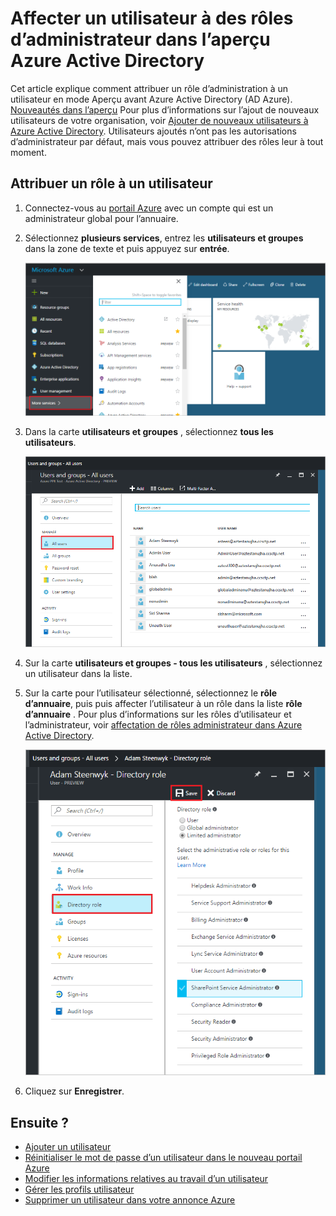 <properties
    pageTitle="Affecter un utilisateur à des rôles d’administrateur dans l’aperçu Azure Active Directory | Microsoft Azure"
    description="Explique comment modifier ses informations d’administration dans Azure Active Directory"
    services="active-directory"
    documentationCenter=""
    authors="curtand"
    manager="femila"
    editor=""/>

<tags
    ms.service="active-directory"
    ms.workload="identity"
    ms.tgt_pltfrm="na"
    ms.devlang="na"
    ms.topic="article"
    ms.date="09/12/2016"
    ms.author="curtand"/>

# <a name="assign-a-user-to-administrator-roles-in-azure-active-directory-preview"></a>Affecter un utilisateur à des rôles d’administrateur dans l’aperçu Azure Active Directory

Cet article explique comment attribuer un rôle d’administration à un utilisateur en mode Aperçu avant Azure Active Directory (AD Azure). [Nouveautés dans l’aperçu](active-directory-preview-explainer.md) Pour plus d’informations sur l’ajout de nouveaux utilisateurs de votre organisation, voir [Ajouter de nouveaux utilisateurs à Azure Active Directory](active-directory-users-create-azure-portal.md). Utilisateurs ajoutés n’ont pas les autorisations d’administrateur par défaut, mais vous pouvez attribuer des rôles leur à tout moment.

## <a name="assign-a-role-to-a-user"></a>Attribuer un rôle à un utilisateur

1.  Connectez-vous au [portail Azure](https://portal.azure.com) avec un compte qui est un administrateur global pour l’annuaire.

2.  Sélectionnez **plusieurs services**, entrez les **utilisateurs et groupes** dans la zone de texte et puis appuyez sur **entrée**.

    ![Gestion des utilisateurs de l’ouverture](./media/active-directory-users-assign-role-azure-portal/create-users-user-management.png)

3.  Dans la carte **utilisateurs et groupes** , sélectionnez **tous les utilisateurs**.

    ![Ouvrir la carte tous les utilisateurs](./media/active-directory-users-assign-role-azure-portal/create-users-open-users-blade.png)

4. Sur la carte **utilisateurs et groupes - tous les utilisateurs** , sélectionnez un utilisateur dans la liste.

5. Sur la carte pour l’utilisateur sélectionné, sélectionnez le **rôle d’annuaire**, puis puis affecter l’utilisateur à un rôle dans la liste **rôle d’annuaire** . Pour plus d’informations sur les rôles d’utilisateur et l’administrateur, voir [affectation de rôles administrateur dans Azure Active Directory](active-directory-assign-admin-roles.md).

      ![Affectation d’un utilisateur à un rôle](./media/active-directory-users-assign-role-azure-portal/create-users-assign-role.png)

6. Cliquez sur **Enregistrer**.


## <a name="whats-next"></a>Ensuite ?

- [Ajouter un utilisateur](active-directory-users-create-azure-portal.md)
- [Réinitialiser le mot de passe d’un utilisateur dans le nouveau portail Azure](active-directory-users-reset-password-azure-portal.md)
- [Modifier les informations relatives au travail d’un utilisateur](active-directory-users-work-info-azure-portal.md)
- [Gérer les profils utilisateur](active-directory-users-profile-azure-portal.md)
- [Supprimer un utilisateur dans votre annonce Azure](active-directory-users-delete-user-azure-portal.md)
